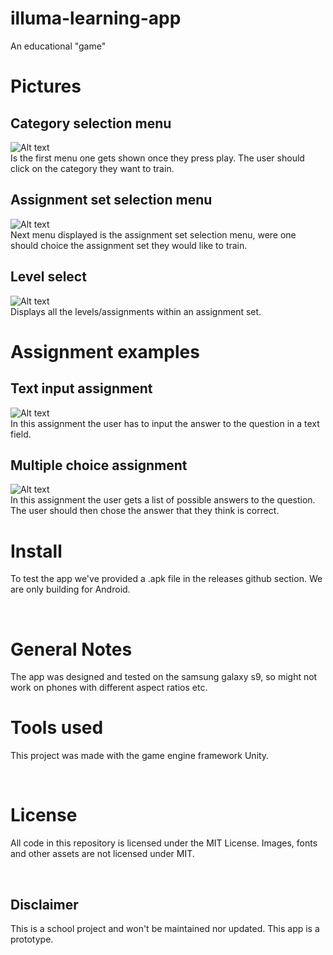 # illuma-learning-app
An educational "game"

# Pictures
## Category selection menu
![Alt text](examples/category_select.png "Category select menu")
<br>
Is the first menu one gets shown once they press play. The user should click on
the category they want to train.

## Assignment set selection menu
![Alt text](examples/set_select.png "Assignment set select menu")
<br>
Next menu displayed is the assignment set selection menu, were one
should choice the assignment set they would like to train.

## Level select
![Alt text](examples/assignment_select.png "Assignment select menu")
<br>
Displays all the levels/assignments within an assignment set.

# Assignment examples
## Text input assignment
![Alt text](examples/text_input.png "Text input assignment")
<br>
In this assignment the user has to input the answer to the question in a text field.

## Multiple choice assignment
![Alt text](examples/multiple_choice.png "Multiple choice assignment")
<br>
In this assignment the user gets a list of possible answers to the question.
The user should then chose the answer that they think is correct.

# Install
To test the app we've provided a .apk file in the releases github section. 
We are only building for Android.

<br>

# General Notes
The app was designed and tested on the samsung galaxy s9, so might not work on phones with different aspect ratios etc.

# Tools used
This project was made with the game engine framework Unity.

<br>

# License
All code in this repository is licensed under the MIT License. Images, fonts and other assets are not licensed under MIT.

<br>

## Disclaimer
This is a school project and won't be maintained nor updated. This app is a prototype.
